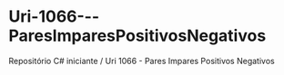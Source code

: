 # Uri-1066---ParesImparesPositivosNegativos
Repositório C# iniciante / Uri 1066 - Pares Impares Positivos Negativos
